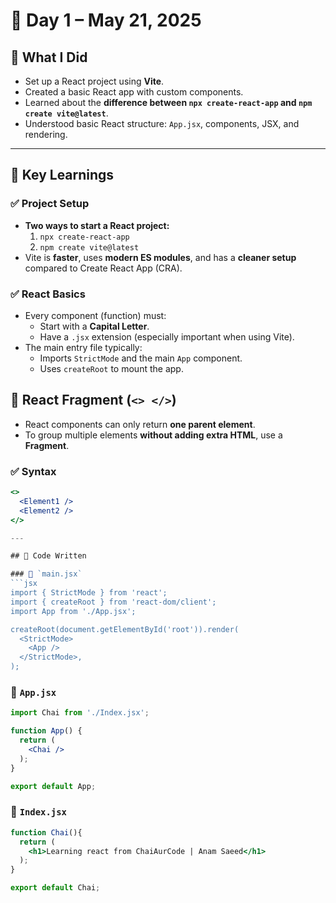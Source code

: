 # 📘 Day 1 – May 21, 2025

## 🚀 What I Did
- Set up a React project using **Vite**.
- Created a basic React app with custom components.
- Learned about the **difference between `npx create-react-app` and `npm create vite@latest`**.
- Understood basic React structure: `App.jsx`, components, JSX, and rendering.

---

## 🧠 Key Learnings

### ✅ Project Setup
- **Two ways to start a React project:**
  1. `npx create-react-app`
  2. `npm create vite@latest`
- Vite is **faster**, uses **modern ES modules**, and has a **cleaner setup** compared to Create React App (CRA).

### ✅ React Basics
- Every component (function) must:
  - Start with a **Capital Letter**.
  - Have a `.jsx` extension (especially important when using Vite).
- The main entry file typically:
  - Imports `StrictMode` and the main `App` component.
  - Uses `createRoot` to mount the app.

## 🧩 React Fragment (`<> </>`)

- React components can only return **one parent element**.
- To group multiple elements **without adding extra HTML**, use a **Fragment**.

### ✅ Syntax
```jsx
<>
  <Element1 />
  <Element2 />
</>

---

## 🧩 Code Written

### 🔹 `main.jsx`
```jsx
import { StrictMode } from 'react';
import { createRoot } from 'react-dom/client';
import App from './App.jsx';

createRoot(document.getElementById('root')).render(
  <StrictMode>
    <App />
  </StrictMode>,
);
```
### 🔹 `App.jsx`
```jsx
import Chai from './Index.jsx';

function App() {
  return (
    <Chai />
  );
}

export default App;
```
### 🔹 `Index.jsx`
```jsx
function Chai(){
  return (
    <h1>Learning react from ChaiAurCode | Anam Saeed</h1>
  );
}

export default Chai;
```